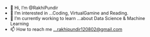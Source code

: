 - 👋 Hi, I’m @RakhiPundir
- 👀 I’m interested in ...Coding, VirtualGamine and Reading.
- 🌱 I’m currently working to learn ...about Data Science & Machine Learning
- 📫 How to reach me ...rakhipundir120802@gmail.com

<!---
RakhiPundir/RakhiPundir is a ✨ special ✨ repository because its `README.md` (this file) appears on your GitHub profile.
You can click the Preview link to take a look at your changes.
--->

